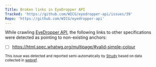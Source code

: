 ```yaml
---
Title: Broken links in EyeDropper API
Tracked: 'https://github.com/WICG/eyedropper-api/issues/39'
Repo: 'https://github.com/WICG/eyedropper-api'
---
```


While crawling [EyeDropper API](https://wicg.github.io/eyedropper-api/), the following links to other specifications were detected as pointing to non-existing anchors:
* [ ] https://html.spec.whatwg.org/multipage/#valid-simple-colour

<sub>This issue was detected and reported semi-automatically by [Strudy](https://github.com/w3c/strudy/) based on data collected in [webref](https://github.com/w3c/webref/).</sub>
